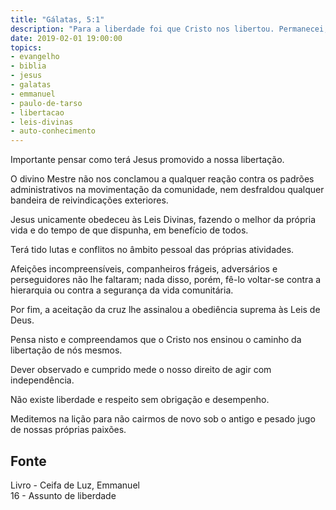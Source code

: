 ```yaml
---
title: "Gálatas, 5:1"
description: "Para a liberdade foi que Cristo nos libertou. Permanecei, pois, firmes e não vos submetais de novo a jugo de servidão."
date: 2019-02-01 19:00:00
topics: 
- evangelho
- biblia
- jesus
- galatas
- emmanuel
- paulo-de-tarso
- libertacao
- leis-divinas
- auto-conhecimento
---
```


Importante pensar como terá Jesus promovido a nossa libertação.

O divino Mestre não nos conclamou a qualquer reação contra os padrões administrativos na
movimentação da comunidade, nem desfraldou qualquer bandeira de reivindicações
exteriores.

Jesus unicamente obedeceu às Leis Divinas, fazendo o melhor da própria vida e do tempo
de que dispunha, em benefício de todos.

Terá tido lutas e conflitos no âmbito pessoal das próprias atividades.

Afeições incompreensíveis, companheiros frágeis, adversários e perseguidores não lhe
faltaram; nada disso, porém, fê-lo voltar-se contra a hierarquia ou contra a segurança da vida
comunitária.

Por fim, a aceitação da cruz lhe assinalou a obediência suprema às Leis de Deus.

Pensa nisto e compreendamos que o Cristo nos ensinou o caminho da libertação de nós
mesmos.

Dever observado e cumprido mede o nosso direito de agir com independência.

Não existe liberdade e respeito sem obrigação e desempenho.

Meditemos na lição para não cairmos de novo sob o antigo e pesado jugo de nossas
próprias paixões.


## Fonte
Livro - Ceifa de Luz, Emmanuel  
16 - Assunto de liberdade
